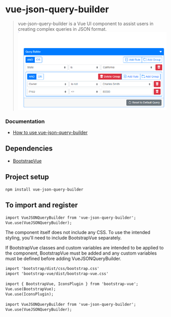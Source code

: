 # vue-json-query-builder

> vue-json-query-builder is a Vue UI component to assist users in creating complex queries in JSON format.
![Demo Screenshot](./public/assets/standard_example.png)

### Documentation
- [How to use vue-json-query-builder](https://afineedge.github.io/vue-json-query-builder/)

## Dependencies
- [BootstrapVue](https://bootstrap-vue.org/)

## Project setup
```
npm install vue-json-query-builder
```

## To import and register
```
import VueJSONQueryBuilder from 'vue-json-query-builder';
Vue.use(VueJSONQueryBuilder);
```
The component itself does not include any CSS. To use the intended styling, you'll need to include BootstrapVue separately.

If BootstrapVue classes and custom variables are intended to be applied to the component, BootstrapVue must be added and any custom variables must be defined before adding VueJSONQueryBuilder.
```
import 'bootstrap/dist/css/bootstrap.css'
import 'bootstrap-vue/dist/bootstrap-vue.css'

import { BootstrapVue, IconsPlugin } from 'bootstrap-vue';
Vue.use(BootstrapVue);
Vue.use(IconsPlugin);

import VueJSONQueryBuilder from 'vue-json-query-builder';
Vue.use(VueJSONQueryBuilder);
```
